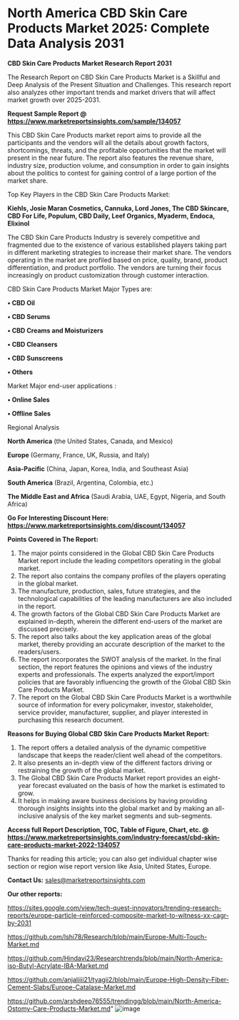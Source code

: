 # North America CBD Skin Care Products Market 2025: Complete Data Analysis 2031

<strong>CBD Skin Care Products Market Research Report 2031</strong>

The Research Report on CBD Skin Care Products Market is a Skillful and Deep Analysis of the Present Situation and Challenges. This research report also analyzes other important trends and market drivers that will affect market growth over 2025-2031.

<strong>Request Sample Report @ <a href=https://www.marketreportsinsights.com/sample/134057>https://www.marketreportsinsights.com/sample/134057</a></strong>

This CBD Skin Care Products market report aims to provide all the participants and the vendors will all the details about growth factors, shortcomings, threats, and the profitable opportunities that the market will present in the near future. The report also features the revenue share, industry size, production volume, and consumption in order to gain insights about the politics to contest for gaining control of a large portion of the market share.

Top Key Players in the CBD Skin Care Products Market:

<strong>Kiehls, Josie Maran Cosmetics, Cannuka, Lord Jones, The CBD Skincare, CBD For Life, Populum, CBD Daily, Leef Organics, Myaderm, Endoca, Elixinol</strong>

The CBD Skin Care Products Industry is severely competitive and fragmented due to the existence of various established players taking part in different marketing strategies to increase their market share. The vendors operating in the market are profiled based on price, quality, brand, product differentiation, and product portfolio. The vendors are turning their focus increasingly on product customization through customer interaction.

CBD Skin Care Products Market Major Types are:

<strong>• CBD Oil

• CBD Serums

• CBD Creams and Moisturizers

• CBD Cleansers

• CBD Sunscreens

• Others</strong>

Market Major end-user applications :

<strong>• Online Sales

• Offline Sales</strong>

Regional Analysis

</u><strong><b>North America</b></strong> (the United States, Canada, and Mexico)

<strong><b>Europe </b></strong>(Germany, France, UK, Russia, and Italy)

<strong><b>Asia-Pacific</b></strong> (China, Japan, Korea, India, and Southeast Asia)

<strong><b>South America</b></strong> (Brazil, Argentina, Colombia, etc.)

<strong><b>The Middle East and Africa</b></strong> (Saudi Arabia, UAE, Egypt, Nigeria, and South Africa)

<strong>Go For Interesting Discount Here: <a href=https://www.marketreportsinsights.com/discount/134057>https://www.marketreportsinsights.com/discount/134057</a></strong>

<strong>Points Covered in The Report:</strong>
<ol>
  <li>The major points considered in the Global CBD Skin Care Products Market report include the leading competitors operating in the global market.</li>
  <li>The report also contains the company profiles of the players operating in the global market.</li>
  <li>The manufacture, production, sales, future strategies, and the technological capabilities of the leading manufacturers are also included in the report.</li>
  <li>The growth factors of the Global CBD Skin Care Products Market are explained in-depth, wherein the different end-users of the market are discussed precisely.</li>
  <li>The report also talks about the key application areas of the global market, thereby providing an accurate description of the market to the readers/users.</li>
  <li>The report incorporates the SWOT analysis of the market. In the final section, the report features the opinions and views of the industry experts and professionals. The experts analyzed the export/import policies that are favorably influencing the growth of the Global CBD Skin Care Products Market.</li>
  <li>The report on the Global CBD Skin Care Products Market is a worthwhile source of information for every policymaker, investor, stakeholder, service provider, manufacturer, supplier, and player interested in purchasing this research document.</li>
</ol>
<strong>Reasons for Buying Global CBD Skin Care Products Market Report:</strong>

<ol>
  <li>The report offers a detailed analysis of the dynamic competitive landscape that keeps the reader/client well ahead of the competitors.</li>
  <li>It also presents an in-depth view of the different factors driving or restraining the growth of the global market.</li>
  <li>The Global CBD Skin Care Products Market report provides an eight-year forecast evaluated on the basis of how the market is estimated to grow.</li>
  <li>It helps in making aware business decisions by having providing thorough insights insights into the global market and by making an all-inclusive analysis of the key market segments and sub-segments.</li>
</ol>
<strong>Access full Report Description, TOC, Table of Figure, Chart, etc. @ <a href=https://www.marketreportsinsights.com/industry-forecast/cbd-skin-care-products-market-2022-134057>https://www.marketreportsinsights.com/industry-forecast/cbd-skin-care-products-market-2022-134057</a></strong>


Thanks for reading this article; you can also get individual chapter wise section or region wise report version like Asia, United States, Europe.

<strong>Contact Us:</strong>
sales@marketreportsinsights.com

<strong>Our other reports:</strong>

<a href=https://sites.google.com/view/tech-quest-innovators/trending-research-reports/europe-particle-reinforced-composite-market-to-witness-xx-cagr-by-2031>https://sites.google.com/view/tech-quest-innovators/trending-research-reports/europe-particle-reinforced-composite-market-to-witness-xx-cagr-by-2031</a>

<a href=https://github.com/Ishi78/Research/blob/main/Europe-Multi-Touch-Market.md>https://github.com/Ishi78/Research/blob/main/Europe-Multi-Touch-Market.md</a>

<a href=https://github.com/Hindavi23/Researchtrends/blob/main/North-America-iso-Butyl-Acrylate-IBA-Market.md>https://github.com/Hindavi23/Researchtrends/blob/main/North-America-iso-Butyl-Acrylate-IBA-Market.md</a>

<a href=https://github.com/anjaliiii21/tyagii2/blob/main/Europe-High-Density-Fiber-Cement-Slabs/Europe-Catalase-Market.md>https://github.com/anjaliiii21/tyagii2/blob/main/Europe-High-Density-Fiber-Cement-Slabs/Europe-Catalase-Market.md</a>

<a href=https://github.com/arshdeep76555/trendingg/blob/main/North-America-Ostomy-Care-Products-Market.md>https://github.com/arshdeep76555/trendingg/blob/main/North-America-Ostomy-Care-Products-Market.md</a>"
![image](https://github.com/user-attachments/assets/a21f5e71-87d3-47cb-b6f5-ef3c55354a96)
